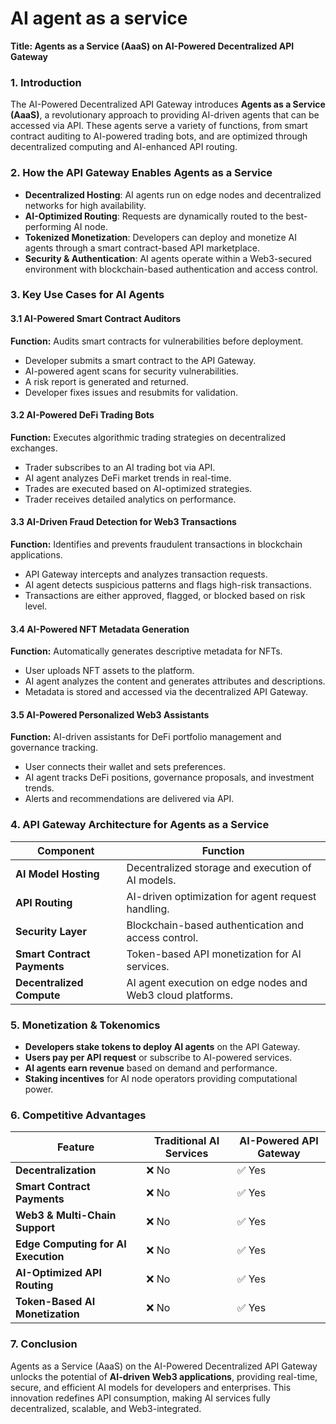# AI agent as a service

**Title: Agents as a Service (AaaS) on AI-Powered Decentralized API Gateway**

### **1. Introduction**

The AI-Powered Decentralized API Gateway introduces **Agents as a Service (AaaS)**, a revolutionary approach to providing AI-driven agents that can be accessed via API. These agents serve a variety of functions, from smart contract auditing to AI-powered trading bots, and are optimized through decentralized computing and AI-enhanced API routing.

### **2. How the API Gateway Enables Agents as a Service**

* **Decentralized Hosting**: AI agents run on edge nodes and decentralized networks for high availability.
* **AI-Optimized Routing**: Requests are dynamically routed to the best-performing AI node.
* **Tokenized Monetization**: Developers can deploy and monetize AI agents through a smart contract-based API marketplace.
* **Security & Authentication**: AI agents operate within a Web3-secured environment with blockchain-based authentication and access control.

### **3. Key Use Cases for AI Agents**

#### **3.1 AI-Powered Smart Contract Auditors**

**Function:** Audits smart contracts for vulnerabilities before deployment.

* Developer submits a smart contract to the API Gateway.
* AI-powered agent scans for security vulnerabilities.
* A risk report is generated and returned.
* Developer fixes issues and resubmits for validation.

#### **3.2 AI-Powered DeFi Trading Bots**

**Function:** Executes algorithmic trading strategies on decentralized exchanges.

* Trader subscribes to an AI trading bot via API.
* AI agent analyzes DeFi market trends in real-time.
* Trades are executed based on AI-optimized strategies.
* Trader receives detailed analytics on performance.

#### **3.3 AI-Driven Fraud Detection for Web3 Transactions**

**Function:** Identifies and prevents fraudulent transactions in blockchain applications.

* API Gateway intercepts and analyzes transaction requests.
* AI agent detects suspicious patterns and flags high-risk transactions.
* Transactions are either approved, flagged, or blocked based on risk level.

#### **3.4 AI-Powered NFT Metadata Generation**

**Function:** Automatically generates descriptive metadata for NFTs.

* User uploads NFT assets to the platform.
* AI agent analyzes the content and generates attributes and descriptions.
* Metadata is stored and accessed via the decentralized API Gateway.

#### **3.5 AI-Powered Personalized Web3 Assistants**

**Function:** AI-driven assistants for DeFi portfolio management and governance tracking.

* User connects their wallet and sets preferences.
* AI agent tracks DeFi positions, governance proposals, and investment trends.
* Alerts and recommendations are delivered via API.

### **4. API Gateway Architecture for Agents as a Service**

| **Component**               | **Function**                                               |
| --------------------------- | ---------------------------------------------------------- |
| **AI Model Hosting**        | Decentralized storage and execution of AI models.          |
| **API Routing**             | AI-driven optimization for agent request handling.         |
| **Security Layer**          | Blockchain-based authentication and access control.        |
| **Smart Contract Payments** | Token-based API monetization for AI services.              |
| **Decentralized Compute**   | AI agent execution on edge nodes and Web3 cloud platforms. |

### **5. Monetization & Tokenomics**

* **Developers stake tokens to deploy AI agents** on the API Gateway.
* **Users pay per API request** or subscribe to AI-powered services.
* **AI agents earn revenue** based on demand and performance.
* **Staking incentives** for AI node operators providing computational power.

### **6. Competitive Advantages**

| **Feature**                         | **Traditional AI Services** | **AI-Powered API Gateway** |
| ----------------------------------- | --------------------------- | -------------------------- |
| **Decentralization**                | ❌ No                        | ✅ Yes                      |
| **Smart Contract Payments**         | ❌ No                        | ✅ Yes                      |
| **Web3 & Multi-Chain Support**      | ❌ No                        | ✅ Yes                      |
| **Edge Computing for AI Execution** | ❌ No                        | ✅ Yes                      |
| **AI-Optimized API Routing**        | ❌ No                        | ✅ Yes                      |
| **Token-Based AI Monetization**     | ❌ No                        | ✅ Yes                      |

### **7. Conclusion**

Agents as a Service (AaaS) on the AI-Powered Decentralized API Gateway unlocks the potential of **AI-driven Web3 applications**, providing real-time, secure, and efficient AI models for developers and enterprises. This innovation redefines API consumption, making AI services fully decentralized, scalable, and Web3-integrated.

